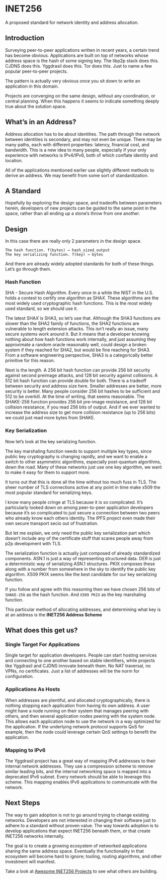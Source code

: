# INET256

A proposed standard for network identity and address allocation.

## Introduction
Surveying peer-to-peer applications written in recent years, a certain trend has become obvious.
Applications are built on top of networks whose address space is the hash of some signing key.
The libp2p stack does this.
CJDNS does this. Yggdrasil does this. Tor does this.
Just to name a few popular peer-to-peer projects.

The pattern is actually very obvious once you sit down to write an application in this domain.

Projects are converging on the same design, without any coordination, or central planning.
When this happens it seems to indicate something deeply true about the solution space.

## What’s in an Address?
Address allocation has to be about identities.
The path through the network between identities is secondary, and may not even be unique.
There may be many paths, each with different properties: latency, financial cost, and bandwidth.
This is a new idea to many people, especially if your only experience with networks is IPv4/IPv6, both of which conflate identity and location.

All of the applications mentioned earlier use slightly different methods to derive an address.
We may benefit from some sort of standardization.

## A Standard
Hopefully by exploring the design space, and tradeoffs between parameters herein, developers of new projects can be guided to the same point in the space, rather than all ending up a stone’s throw from one another.

## Design
In this case there are really only 2 parameters in the design space.
```
The hash function. f(bytes) → hash_sized_output
The key serializing function. f(key) → bytes
```

And there are already widely adopted standards for both of these things. Let’s go through them.

### Hash Function
SHA - Secure Hash Algorithm.
Every once in a while the NIST in the U.S. holds a contest to certify one algorithm as SHA*X*.  These algorithms are the most widely used cryptographic hash functions.
This is the most widely used standard, so we should use it.

The latest SHA*X* is SHA3, so let’s use that.
Although the SHA3 functions are slower than the SHA2 family of functions, the SHA2 functions are vulnerable to length extension attacks.
This isn’t really an issue, many secure systems work around it.
But it means that a developer knowing nothing about how hash functions work internally, and just assuming they approximate a random oracle reasonably well, could design a broken system if they reached for SHA2, but would be fine reaching for SHA3.
From a software engineering perspective, SHA3 is a categorically better primitive for this reason.

Next is the length.
A 256 bit hash function can provide 256 bit security against second preimage attacks, and 128 bit security against collisions.
A 512 bit hash function can provide double for both.
There is a tradeoff between security and address size here.
Smaller addresses are better, more security is better.
Many people consider 256 bit hashes to be sufficient and 512 to be overkill.
At the time of writing, that seems reasonable.
The SHAKE-256 function provides 256 bit pre-image resistance, and 128 bit collision resistance, if you read 256 bits of output.
And if we ever wanted to increase the address size to get more collision resistance (up to 256 bits) we could just read more bytes from SHAKE.

### Key Serialization
Now let’s look at the key serializing function.

The key marshaling function needs to support multiple key types, since public key cryptography is changing rapidly, and we want to enable a switch to other asymmetric algorithms, especially post-quantum algorithms, down the road.
Many of these networks just use one key algorithm, we want to make it easy for them to support more.

It turns out that this is done all the time without too much fuss in TLS.  The sheer number of TLS connections active at any point in time make x509 the most popular standard for serializing keys.

I know many people cringe at TLS because it is so complicated. It’s particularly looked down on among peer-to-peer application developers because it’s so complicated to just secure a connection between two peers who already know each others identity. The IPFS project even made their own secure transport secio out of frustration.

But let me explain, we only need the public key serialization part which doesn’t include any of the certificate stuff that scares people away from p2p development with TLS.

The serialization function is actually just composed of already standardized components.
ASN.1 is just a way of representing structured data.
DER is just a deterministic way of serializing ASN.1 structures.
PKIX composes these along with a number from somewhere in the sky to identify the public key algorithm.
X509 PKIX seems like the best candidate for our key serializing function.

If you follow and agree with this reasoning then we have chosen 256 bits of `SHAKE-256` as the hash function.  And `X509 PKIX` as the key marshaling function.

This particular method of allocating addresses, and determining what key is at an address is the **INET256 Address Scheme**

## What does this get us?

### Single Target For Applications
Single target for application developers.
People can start hosting services and connecting to one another based on stable identifiers, while projects like Yggdrasil and CJDNS innovate beneath them.
No NAT traversal, no VPNs, no certificates.
Just a list of addresses will be the norm for configuration.

### Applications As Hosts
When addresses are plentiful, and allocated cryptographically, there is nothing stopping each application from having its own address.
A user might have a node running on their system that manages peering with others, and then several application nodes peering with the system node.
This allows each application node to use the network in a way optimized for the application.
If the underlying network protocol supports QoS for example, then the node could leverage certain QoS settings to benefit the application.

### Mapping to IPv6
The Yggdrasil project has a great way of mapping IPv6 addresses to their internal network addresses.
They use a compression scheme to remove similar leading bits, and the internal networking space is mapped into a deprecated IPv6 subnet.
Every network should be able to leverage this scheme.
This mapping enables IPv6 applications to communicate with the network.

## Next Steps
The way to gain adoption is not to go around trying to change existing networks.
Developers are not interested in changing their software just to adhere to a standard without proven value.
The way towards adoption is to develop applications that expect INET256 beneath them, or that create INET256 networks internally.

The goal is to create a growing ecosystem of networked applications sharing the same address space.
Eventually the functionality in that ecosystem will become hard to ignore; tooling, routing algorithms, and other investment will manifest.

Take a look at [Awesome INET256 Projects](https://github.com/inet256/ecosystem) to see what others are building.
